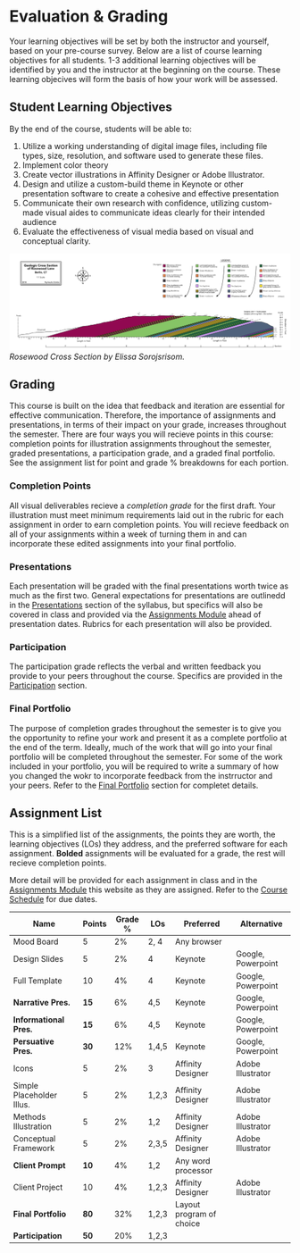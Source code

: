 # Evaluation & Grading

Your learning objectives will be set by both the instructor and yourself, based on your pre-course survey. Below are a list of course learning objectives for all students. 1-3  additional learning objectives will be identified by you and the instructor at the beginning on the course. These learning objecives will form the basis of how your work will be assessed.

## Student Learning Objectives
By the end of the course, students will be able to:

1. Utilize a working understanding of digital image files, including file types, size, resolution, and software used to generate these files.
2. Implement color theory 
3. Create vector illustrations in Affinity Designer or Adobe Illustrator. 
4. Design and utilize a custom-build theme in Keynote or other presentation software to create a cohesive and effective presentation
5. Communicate their own research with confidence, utilizing custom-made visual aides to communicate ideas clearly for their intended audience
6. Evaluate the effectiveness of visual media based on visual and conceptual clarity.

![Rosewood Cross Section](images/xsect.png)
<span class="caption">*Rosewood Cross Section by Elissa Sorojsrisom.*</span>

## Grading
This course is built on the idea that feedback and iteration are essential for effective communication. Therefore, the importance of assignments and presentations, in terms of their impact on your grade, increases throughout the semester. There are four ways you will recieve points in this course: completion points for illustration assignments throughout the semester, graded presentations, a participation grade, and a graded final portfolio. See the assignment list for point and grade % breakdowns for each portion. 

### Completion Points
All visual deliverables recieve a *completion grade* for the first draft. Your illustration must meet minimum requirements laid out in the rubric for each assignment in order to earn completion points. You will recieve feedback on all of your assignments within a week of turning them in and  can incorporate these edited assignments into your final portfolio. 

### Presentations
Each presentation will be graded with the final presentations worth twice as much as the first two. General expectations for presentations are outlinedd in the [Presentations](/presentations/) section of the syllabus, but specifics will also be covered in class and provided via the [Assignments Module](/assignments/) ahead of presentation dates. Rubrics for each presentation will also be provided. 

### Participation
The participation grade reflects the verbal and written feedback you provide to your peers throughout the course. Specifics are provided in the [Participation](/vizcomm/participation/) section.

### Final Portfolio
The purpose of completion grades throughout the semester is to give you the opportunity to refine your work and present it as a complete portfolio at the end of the term. Ideally, much of the work that will go into your final portfolio will be completed throughout the semester. For some of the work included in your portfolio, you will be required to write a summary of how you changed the wokr to incorporate feedback from the instrructor and your peers. Refer to the [Final Portfolio](/vizcomm/final/) section for completet details. 

## Assignment List

This is a simplified list of the assignments, the points they are worth, the learning objectives (LOs) they address, and the preferred software for each assignment. **Bolded** assignments will be evaluated for a grade, the rest will recieve completion points. 

More detail will be provided for each assignment in class and in the [Assignments Module](/vizcomm/assignments/) this website as they are assigned. Refer to the [Course Schedule](/vizcomm/structure/) for due dates. 


| Name                       | Points | Grade % | LOs   | Preferred  | Alternative |
| -------------------------- | ------ | ------- | ----- | ---------  | ----------- |
| Mood Board                 | 5      | 2%      | 2, 4  | Any browser|             |
| Design Slides              | 5      | 2%      | 4     | Keynote    | Google, Powerpoint|
| Full Template              | 10     | 4%      | 4     | Keynote    | Google, Powerpoint|
| **Narrative Pres.**        | **15** | 6%      | 4,5   | Keynote    | Google, Powerpoint|
| **Informational Pres.**    | **15** | 6%      | 4,5   | Keynote    | Google, Powerpoint|
| **Persuative Pres.**       | **30** | 12%     | 1,4,5 | Keynote    | Google, Powerpoint|
| Icons                      | 5      | 2%      | 3     | Affinity Designer | Adobe Illustrator|
| Simple Placeholder Illus.  | 5      | 2%      | 1,2,3 | Affinity Designer | Adobe Illustrator|
| Methods Illustration       | 5      | 2%      | 1,2   | Affinity Designer | Adobe Illustrator|
| Conceptual Framework       | 5      | 2%      | 2,3,5 | Affinity Designer | Adobe Illustrator|
| **Client Prompt**          | **10** | 4%      | 1,2   | Any word processor|      |
| Client Project             | 10     | 4%      | 1,2,3 | Affinity Designer | Adobe Illustrator|
| **Final Portfolio**        | **80** | 32%     | 1,2,3 | Layout program of choice ||
| **Participation**          | **50** | 20%     | 1,2,3 |           |              |


